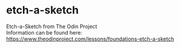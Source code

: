 # etch-a-sketch
Etch-a-Sketch from The Odin Project<br />
Information can be found here: https://www.theodinproject.com/lessons/foundations-etch-a-sketch
